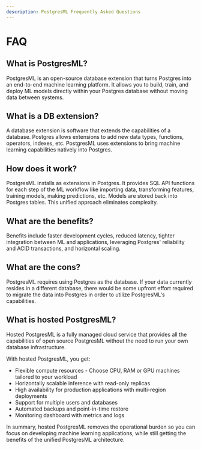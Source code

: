 ```yaml
---
description: PostgresML Frequently Asked Questions
---
```


# FAQ

## What is PostgresML?

PostgresML is an open-source database extension that turns Postgres into an end-to-end machine learning platform. It allows you to build, train, and deploy ML models directly within your Postgres database without moving data between systems.

## What is a DB extension?

A database extension is software that extends the capabilities of a database. Postgres allows extensions to add new data types, functions, operators, indexes, etc. PostgresML uses extensions to bring machine learning capabilities natively into Postgres.

## How does it work?

PostgresML installs as extensions in Postgres. It provides SQL API functions for each step of the ML workflow like importing data, transforming features, training models, making predictions, etc. Models are stored back into Postgres tables. This unified approach eliminates complexity.

## What are the benefits?

Benefits include faster development cycles, reduced latency, tighter integration between ML and applications, leveraging Postgres' reliability and ACID transactions, and horizontal scaling.

## What are the cons?

PostgresML requires using Postgres as the database. If your data currently resides in a different database, there would be some upfront effort required to migrate the data into Postgres in order to utilize PostgresML's capabilities.

## What is hosted PostgresML?

Hosted PostgresML is a fully managed cloud service that provides all the capabilities of open source PostgresML without the need to run your own database infrastructure.

With hosted PostgresML, you get:

* Flexible compute resources - Choose CPU, RAM or GPU machines tailored to your workload
* Horizontally scalable inference with read-only replicas
* High availability for production applications with multi-region deployments
* Support for multiple users and databases
* Automated backups and point-in-time restore
* Monitoring dashboard with metrics and logs

In summary, hosted PostgresML removes the operational burden so you can focus on developing machine learning applications, while still getting the benefits of the unified PostgresML architecture.
